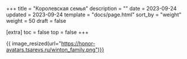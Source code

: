 +++
title = "Королевская семья"
description = ""
date = 2023-09-24
updated = 2023-09-24
template = "docs/page.html"
sort_by = "weight"
weight = 50
draft = false

[extra]
toc = false
top = false
+++

{{ image_resized(url="https://honor-avatars.tsarevs.ru/winton_family.png")}}